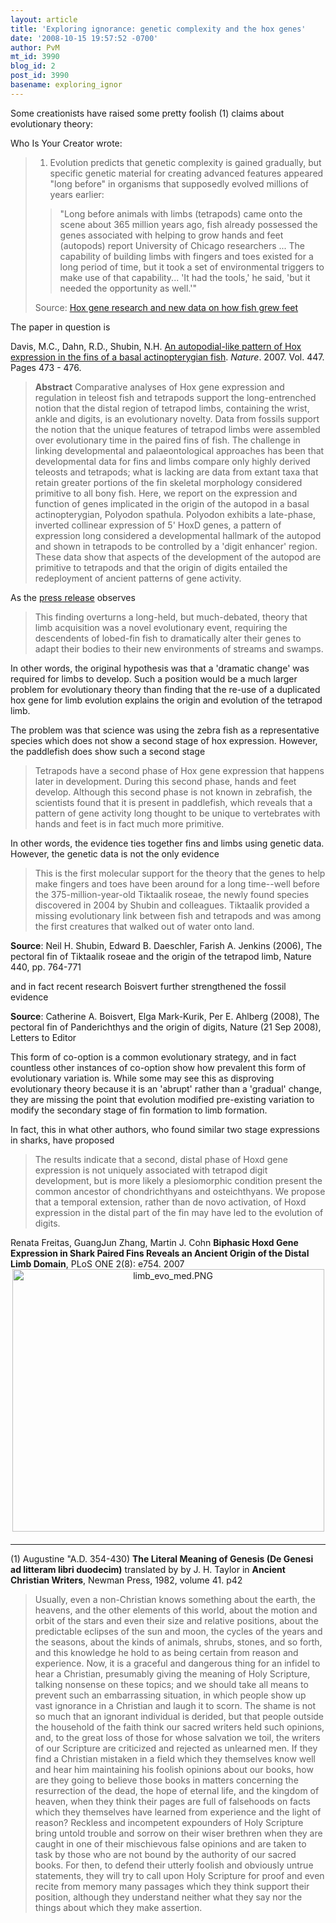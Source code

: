 ```yaml
---
layout: article
title: 'Exploring ignorance: genetic complexity and the hox genes'
date: '2008-10-15 19:57:52 -0700'
author: PvM
mt_id: 3990
blog_id: 2
post_id: 3990
basename: exploring_ignor
---
```

Some creationists have raised some pretty foolish (1) claims about evolutionary theory:

Who Is Your Creator wrote:

> 1. Evolution predicts that genetic complexity is gained gradually, but specific genetic material for creating advanced features appeared "long before" in organisms that supposedly evolved millions of years earlier:
> 
> > "Long before animals with limbs (tetrapods) came onto the scene about 365 million years ago, fish already possessed the genes associated with helping to grow hands and feet (autopods) report University of Chicago researchers ... The capability of building limbs with fingers and toes existed for a long period of time, but it took a set of environmental triggers to make use of that capability... 'It had the tools,' he said, 'but it needed the opportunity as well.'"
> 
> Source: [Hox gene research and new data on how fish grew feet](http://www.scientificblogging.com/news/new_genetic_data_overturns_long_held_theory_of_limb_development)


The paper in question is

Davis, M.C., Dahn, R.D., Shubin, N.H. [An autopodial-like pattern of Hox expression in the fins of a basal actinopterygian fish](http://www.ncbi.nlm.nih.gov/pubmed/17522683?dopt=Abstract). _Nature_. 2007. Vol. 447. Pages 473 - 476.

> **Abstract** Comparative analyses of Hox gene expression and regulation in teleost fish and tetrapods support the long-entrenched notion that the distal region of tetrapod limbs, containing the wrist, ankle and digits, is an evolutionary novelty. Data from fossils support the notion that the unique features of tetrapod limbs were assembled over evolutionary time in the paired fins of fish. The challenge in linking developmental and palaeontological approaches has been that developmental data for fins and limbs compare only highly derived teleosts and tetrapods; what is lacking are data from extant taxa that retain greater portions of the fin skeletal morphology considered primitive to all bony fish. Here, we report on the expression and function of genes implicated in the origin of the autopod in a basal actinopterygian, Polyodon spathula. Polyodon exhibits a late-phase, inverted collinear expression of 5' HoxD genes, a pattern of expression long considered a developmental hallmark of the autopod and shown in tetrapods to be controlled by a 'digit enhancer' region. These data show that aspects of the development of the autopod are primitive to tetrapods and that the origin of digits entailed the redeployment of ancient patterns of gene activity.

As the [press release](http://www.uchospitals.edu/news/2007/20070524-hoxgene.html) observes

> This finding overturns a long-held, but much-debated, theory that limb acquisition was a novel evolutionary event, requiring the descendents of lobed-fin fish to dramatically alter their genes to adapt their bodies to their new environments of streams and swamps.

In other words, the original hypothesis was that a 'dramatic change' was required for limbs to develop. Such a position would be a much larger problem for evolutionary theory than finding that the re-use of a duplicated hox gene for limb evolution explains the origin and evolution of the tetrapod limb.

The problem was that science was using the zebra fish as a representative species which does not show a second stage of hox expression. However, the paddlefish does show such a second stage

> Tetrapods have a second phase of Hox gene expression that happens later in development. During this second phase, hands and feet develop. Although this second phase is not known in zebrafish, the scientists found that it is present in paddlefish, which reveals that a pattern of gene activity long thought to be unique to vertebrates with hands and feet is in fact much more primitive.

In other words, the evidence ties together fins and limbs using genetic data. However, the genetic data is not the only evidence

> This is the first molecular support for the theory that the genes to help make fingers and toes have been around for a long time--well before the 375-million-year-old Tiktaalik roseae, the newly found species discovered in 2004 by Shubin and colleagues. Tiktaalik provided a missing evolutionary link between fish and tetrapods and was among the first creatures that walked out of water onto land.

**Source**: Neil H. Shubin, Edward B. Daeschler, Farish A. Jenkins (2006), The pectoral fin of Tiktaalik roseae and the origin of the tetrapod limb, Nature 440, pp. 764-771

and in fact recent research Boisvert further strengthened the fossil evidence

**Source**: Catherine A. Boisvert, Elga Mark-Kurik, Per E. Ahlberg (2008), The pectoral fin of Panderichthys and the origin of digits, Nature (21 Sep 2008), Letters to Editor

This form of co-option is a common evolutionary strategy, and in fact countless other instances of co-option show how prevalent this form of evolutionary variation is. While some may see this as disproving evolutionary theory because it is an 'abrupt' rather than a 'gradual' change, they are missing the point that evolution modified pre-existing variation to modify the secondary stage of fin formation to limb formation.

In fact, this in what other authors, who found similar two stage expressions in sharks, have proposed

> The results indicate that a second, distal phase of Hoxd gene expression is not uniquely associated with tetrapod digit development, but is more likely a plesiomorphic condition present the common ancestor of chondrichthyans and osteichthyans. We propose that a temporal extension, rather than de novo activation, of Hoxd expression in the distal part of the fin may have led to the evolution of digits.

Renata Freitas, GuangJun Zhang, Martin J. Cohn **Biphasic Hoxd Gene Expression in Shark Paired Fins Reveals an Ancient Origin of the Distal Limb Domain**, PLoS ONE 2(8): e754. 2007
<img src="/PT/uploads/2008/limb_evo_med.PNG" alt="limb_evo_med.PNG" width="499" height="420" style="text-align: center; display: block; margin: 0 auto 20px;" class="mt-image-center" />

*********

(1) Augustine "A.D. 354-430) **The Literal Meaning of Genesis (De Genesi ad litteram libri duodecim)** translated by by J. H. Taylor in **Ancient Christian Writers**, Newman Press, 1982, volume 41. p42

> Usually, even a non-Christian knows something about the earth, the heavens, and the other elements of this world, about the motion and orbit of the stars and even their size and relative positions, about the predictable eclipses of the sun and moon, the cycles of the years and the seasons, about the kinds of animals, shrubs, stones, and so forth, and this knowledge he hold to as being certain from reason and experience. Now, it is a graceful and dangerous thing for an infidel to hear a Christian, presumably giving the meaning of Holy Scripture, talking nonsense on these topics; and we should take all means to prevent such an embarrassing situation, in which people show up vast ignorance in a Christian and laugh it to scorn. The shame is not so much that an ignorant individual is derided, but that people outside the household of the faith think our sacred writers held such opinions, and, to the great loss of those for whose salvation we toil, the writers of our Scripture are criticized and rejected as unlearned men. If they find a Christian mistaken in a field which they themselves know well and hear him maintaining his foolish opinions about our books, how are they going to believe those books in matters concerning the resurrection of the dead, the hope of eternal life, and the kingdom of heaven, when they think their pages are full of falsehoods on facts which they themselves have learned from experience and the light of reason? Reckless and incompetent expounders of Holy Scripture bring untold trouble and sorrow on their wiser brethren when they are caught in one of their mischievous false opinions and are taken to task by those who are not bound by the authority of our sacred books. For then, to defend their utterly foolish and obviously untrue statements, they will try to call upon Holy Scripture for proof and even recite from memory many passages which they think support their position, although they understand neither what they say nor the things about which they make assertion.
